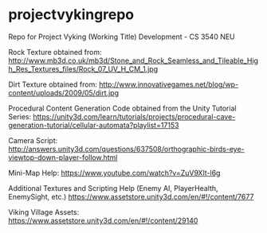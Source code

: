 # projectvykingrepo
Repo for Project Vyking (Working Title) Development - CS 3540 NEU

Rock Texture obtained from: 
    http://www.mb3d.co.uk/mb3d/Stone_and_Rock_Seamless_and_Tileable_High_Res_Textures_files/Rock_07_UV_H_CM_1.jpg

Dirt Texture obtained from:
    http://www.innovativegames.net/blog/wp-content/uploads/2009/05/dirt.jpg

Procedural Content Generation Code obtained from the Unity Tutorial Series: 
    https://unity3d.com/learn/tutorials/projects/procedural-cave-generation-tutorial/cellular-automata?playlist=17153

Camera Script:
    http://answers.unity3d.com/questions/637508/orthographic-birds-eye-viewtop-down-player-follow.html

Mini-Map Help:
    https://www.youtube.com/watch?v=ZuV9Xlt-l6g

Additional Textures and Scripting Help (Enemy AI, PlayerHealth, EnemySight, etc.)
    https://www.assetstore.unity3d.com/en/#!/content/7677

Viking Village Assets:
    https://www.assetstore.unity3d.com/en/#!/content/29140